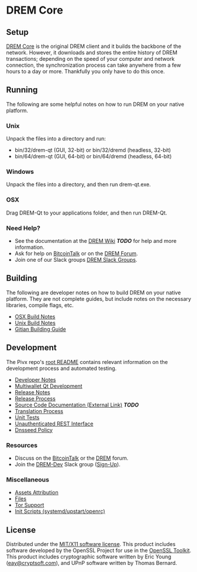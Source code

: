 DREM Core
=====================

Setup
---------------------
[DREM Core](http://drem.org/wallet) is the original DREM client and it builds the backbone of the network. However, it downloads and stores the entire history of DREM transactions; depending on the speed of your computer and network connection, the synchronization process can take anywhere from a few hours to a day or more. Thankfully you only have to do this once.

Running
---------------------
The following are some helpful notes on how to run DREM on your native platform.

### Unix

Unpack the files into a directory and run:

- bin/32/drem-qt (GUI, 32-bit) or bin/32/dremd (headless, 32-bit)
- bin/64/drem-qt (GUI, 64-bit) or bin/64/dremd (headless, 64-bit)

### Windows

Unpack the files into a directory, and then run drem-qt.exe.

### OSX

Drag DREM-Qt to your applications folder, and then run DREM-Qt.

### Need Help?

* See the documentation at the [DREM Wiki](https://en.bitcoin.it/wiki/Main_Page) ***TODO***
for help and more information.
* Ask for help on [BitcoinTalk](https://bitcointalk.org/index.php?topic=1262920.0) or on the [DREM Forum](http://forum.drem.org/).
* Join one of our Slack groups [DREM Slack Groups](https://drem.org/slack-logins/).

Building
---------------------
The following are developer notes on how to build DREM on your native platform. They are not complete guides, but include notes on the necessary libraries, compile flags, etc.

- [OSX Build Notes](build-osx.md)
- [Unix Build Notes](build-unix.md)
- [Gitian Building Guide](gitian-building.md)

Development
---------------------
The Pivx repo's [root README](https://github.com/DREM-Project/DREM/blob/master/README.md) contains relevant information on the development process and automated testing.

- [Developer Notes](developer-notes.md)
- [Multiwallet Qt Development](multiwallet-qt.md)
- [Release Notes](release-notes.md)
- [Release Process](release-process.md)
- [Source Code Documentation (External Link)](https://dev.visucore.com/bitcoin/doxygen/) ***TODO***
- [Translation Process](translation_process.md)
- [Unit Tests](unit-tests.md)
- [Unauthenticated REST Interface](REST-interface.md)
- [Dnsseed Policy](dnsseed-policy.md)

### Resources

* Discuss on the [BitcoinTalk](https://bitcointalk.org/index.php?topic=1262920.0) or the [DREM](http://forum.drem.org/) forum.
* Join the [DREM-Dev](https://drem-dev.slack.com/) Slack group ([Sign-Up](https://drem-dev.herokuapp.com/)).

### Miscellaneous
- [Assets Attribution](assets-attribution.md)
- [Files](files.md)
- [Tor Support](tor.md)
- [Init Scripts (systemd/upstart/openrc)](init.md)

License
---------------------
Distributed under the [MIT/X11 software license](http://www.opensource.org/licenses/mit-license.php).
This product includes software developed by the OpenSSL Project for use in the [OpenSSL Toolkit](https://www.openssl.org/). This product includes
cryptographic software written by Eric Young ([eay@cryptsoft.com](mailto:eay@cryptsoft.com)), and UPnP software written by Thomas Bernard.
